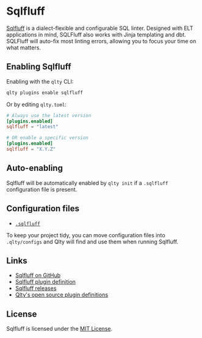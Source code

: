 # Sqlfluff

[Sqlfluff](https://github.com/sqlfluff/sqlfluff) is a dialect-flexible and configurable SQL linter. Designed with ELT applications in mind, SQLFluff also works with Jinja templating and dbt. SQLFluff will auto-fix most linting errors, allowing you to focus your time on what matters.

## Enabling Sqlfluff

Enabling with the `qlty` CLI:

```bash
qlty plugins enable sqlfluff
```

Or by editing `qlty.toml`:

```toml
# Always use the latest version
[plugins.enabled]
sqlfluff = "latest"

# OR enable a specific version
[plugins.enabled]
sqlfluff = "X.Y.Z"
```

## Auto-enabling

Sqlfluff will be automatically enabled by `qlty init` if a `.sqlfluff` configuration file is present.

## Configuration files

- [`.sqlfluff`](https://docs.sqlfluff.com/en/stable/configuration.html#configuration-files)

To keep your project tidy, you can move configuration files into `.qlty/configs` and Qlty will find and use them when running Sqlfluff.

## Links

- [Sqlfluff on GitHub](https://github.com/sqlfluff/sqlfluff)
- [Sqlfluff plugin definition](https://github.com/qltyai/plugins/tree/main/linters/sqlfluff)
- [Sqlfluff releases](https://github.com/sqlfluff/sqlfluff/releases)
- [Qlty's open source plugin definitions](https://github.com/qltyai/plugins)

## License

Sqlfluff is licensed under the [MIT License](https://github.com/sqlfluff/sqlfluff/blob/main/LICENSE.md).
